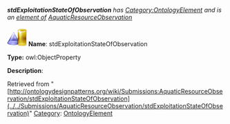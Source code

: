 ___stdExploitationStateOfObservation__ has [Category:OntologyElement](../../Category/OntologyElement "Category:OntologyElement") and is an [element of](../../Property/ElementOf "Property:ElementOf") [AquaticResourceObservation](../../Submissions/AquaticResourceObservation "Submissions:AquaticResourceObservation")_


  




[![ObjectProperty](../../images/thumb/c/c3/ObjectProperty.gif/45px-ObjectProperty.gif)](../../Image/ObjectProperty.gif "ObjectProperty")
__Name__: stdExploitationStateOfObservation 


__Type:__ owl:ObjectProperty 


__Description__: 





Retrieved from "[http://ontologydesignpatterns.org/wiki/Submissions:AquaticResourceObservation/stdExploitationStateOfObservation](../../Submissions/AquaticResourceObservation/stdExploitationStateOfObservation)"
 [Category](http://ontologydesignpatterns.org/wiki/Special:Categories "Special:Categories"): [OntologyElement](../../Category/OntologyElement "Category:OntologyElement")